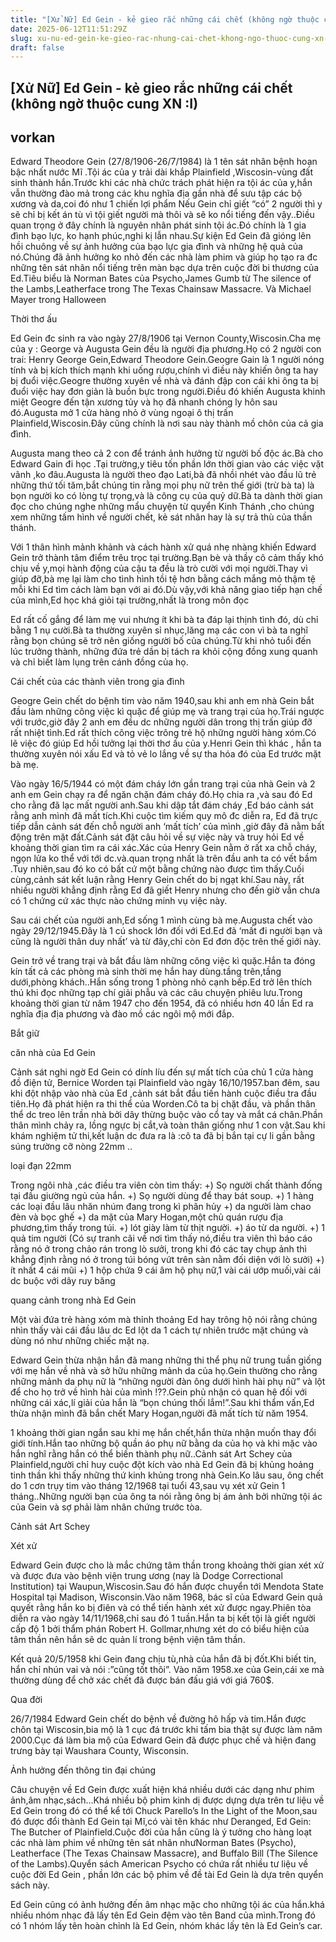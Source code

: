 ```yaml
---
title: "[Xử Nữ] Ed Gein - kẻ gieo rắc những cái chết (không ngờ thuộc cung XN :I)"
date: 2025-06-12T11:51:29Z
slug: xu-nu-ed-gein-ke-gieo-rac-nhung-cai-chet-khong-ngo-thuoc-cung-xn-i
draft: false
---
```


## [Xử Nữ] Ed Gein - kẻ gieo rắc những cái chết (không ngờ thuộc cung XN :I)

## vorkan

Edward Theodore Gein (27/8/1906-26/7/1984) là 1 tên sát nhân bệnh hoạn bậc nhất nước Mĩ .Tội ác của y trải dài khắp Plainfield ,Wiscosin-vùng đất sinh thành hắn.Trước khi các nhà chức trách phát hiện ra tội ác của y,hắn vẫn thường đào mả trong các khu nghĩa địa gần nhà để sưu tập các bộ xương và da,coi đó như 1 chiến lợi phẩm 
Nếu Gein chỉ giết “có” 2 người thì y sẽ chỉ bị kết án tù vì tội giết người mà thôi và sẽ ko nổi tiếng đến vậy..Điều quan trọng ở đây chính là nguyên nhân phát sinh tội ác.Đó chính là 1 gia đình bạo lực, ko hạnh phúc,nghi kị lẫn nhau.Sự kiện Ed Gein đã gióng lên hồi chuông về sự ảnh hưởng của bạo lực gia đình và những hệ quả của nó.Chúng đã ảnh hưởng ko nhỏ đến các nhà làm phim và giúp họ tạo ra đc những tên sát nhân nổi tiếng trên màn bạc dựa trên cuộc đời bi thương của Ed.Tiêu biểu là Norman Bates của Psycho,James Gumb từ The silence of the Lambs,Leatherface trong The Texas Chainsaw Massacre. Và Michael Mayer trong Halloween

Thời thơ ấu

Ed Gein đc sinh ra vào ngày 27/8/1906 tại Vernon County,Wiscosin.Cha mẹ của y : George và Augusta Gein đều là người địa phương.Họ có 2 người con trai: Henry George Gein,Edward Theodore Gein.Geogre Gain là 1 người nóng tính và bị kích thích mạnh khi uống rượu,chính vì điều này khiến ông ta hay bị đuổi việc.Geogre thường xuyên về nhà và đánh đập con cái khi ông ta bị đuổi việc hay đơn giản là buồn bực trong người.Điều đó khiến Augusta khinh miệt Geogre đến tận xương tủy và họ đã nhanh chóng ly hôn sau đó.Augusta mở 1 cửa hàng nhỏ ở vùng ngoại ô thị trấn Plainfield,Wiscosin.Đây cũng chính là nơi sau này thành mồ chôn của cả gia đình.

Augusta mang theo cả 2 con để tránh ảnh hưởng từ người bố độc ác.Bà cho Edward Gain đi học .Tại trường,y tiêu tốn phần lớn thời gian vào các việc vặt vãnh ,ko đâu.Augusta là người theo đạo Lati,bà đã nhồi nhét vào đầu lũ trẻ những thứ tối tăm,bắt chúng tin rằng mọi phụ nữ trên thế giới (trừ bà ta) là bọn người ko có lòng tự trọng,và là công cụ của quỷ dữ.Bà ta dành thời gian đọc cho chúng nghe những mẩu chuyện từ quyển Kinh Thánh ,cho chúng xem những tấm hình về người chết, kẻ sát nhân hay là sự trả thù của thần thánh.

Với 1 thân hình mảnh khảnh và cách hành xử quá nhẹ nhàng khiến Edward Gein trở thành tâm điểm trêu trọc tại trường.Bạn bè và thầy cô cảm thấy khó chịu về y,mọi hành động của cậu ta đều là trò cười với mọi người.Thay vì giúp đỡ,bà mẹ lại làm cho tình hình tồi tệ hơn bằng cách mắng mỏ thậm tệ mỗi khi Ed tìm cách làm bạn với ai đó.Dù vậy,với khả năng giao tiếp hạn chế của mình,Ed học khá giỏi tại trường,nhất là trong môn đọc

Ed rất cố gắng để làm mẹ vui nhưng ít khi bà ta đáp lại thịnh tình đó, dù chỉ bằng 1 nụ cười.Bà ta thường xuyên sỉ nhục,lăng mạ các con vì bà ta nghĩ rằng bọn chúng sẽ trở nên giống người bố của chúng.Từ khi nhỏ tuổi đến lúc trưởng thành, những đứa trẻ dần bị tách ra khỏi cộng đồng xung quanh và chỉ biết làm lụng trên cánh đồng của họ.

Cái chết của các thành viên trong gia đình

Geogre Gein chết do bệnh tim vào năm 1940,sau khi anh em nhà Gein bắt đầu làm những công việc kì quặc để giúp mẹ và trang trại của họ.Trái ngược với trước,giờ đây 2 anh em đều dc những người dân trong thị trấn giúp đỡ rất nhiệt tình.Ed rất thích công việc trông trẻ hộ những người hàng xóm.Có lẽ việc đó giúp Ed hồi tưởng lại thời thơ ấu của y.Henri Gein thì khác , hắn ta thường xuyên nói xấu Ed và tỏ vẻ lo lắng về sự tha hóa đó của Ed trước mặt bà mẹ.

Vào ngày 16/5/1944 có một đám cháy lớn gần trang trại của nhà Gein và 2 anh em Gein chạy ra để ngăn chặn đám cháy đó.Họ chia ra ,và sau đó Ed cho rằng đã lạc mất người anh.Sau khi dập tắt đám cháy ,Ed báo cảnh sát rằng anh mình đã mất tích.Khi cuộc tìm kiếm quy mô đc diễn ra, Ed đã trực tiếp dẫn cảnh sát đến chỗ người anh ‘mất tích’ của mình ,giờ đây đã nằm bất động trên mặt đất.Cảnh sát đặt câu hỏi về sự việc này và truy hỏi Ed về khoảng thời gian tìm ra cái xác.Xác của Henry Gein nằm ở rất xa chỗ cháy, ngọn lửa ko thể với tới dc.và.quan trọng nhất là trên đầu anh ta có vết bầm .Tuy nhiên,sau đó ko có bất cứ một bằng chứng nào được tìm thấy.Cuối cùng,cảnh sát kết luận rằng Henry Gein chết do bị ngạt khí.Sau này, rất nhiều người khẳng định rằng Ed đã giết Henry nhưng cho đến giờ vẫn chưa có 1 chứng cứ xác thực nào chứng minh vụ việc này.

Sau cái chết của người anh,Ed sống 1 mình cùng bà mẹ.Augusta chết vào ngày 29/12/1945.Đây là 1 cú shock lớn đối với Ed.Ed đã ‘mất đi người bạn và cũng là người thân duy nhất’ và từ đây,chỉ còn Ed đơn độc trên thế giới này.

Gein trở về trang trại và bắt đầu làm những công việc kì quặc.Hắn ta đóng kín tất cả các phòng mà sinh thời mẹ hắn hay dùng.tầng trên,tầng dưới,phòng khách..Hắn sống trong 1 phòng nhỏ cạnh bếp.Ed trở lên thích thú khi đọc những tạp chí giải phẫu và các câu chuyện phiêu lưu.Trong khoảng thời gian từ năm 1947 cho đến 1954, đã có nhiều hơn 40 lần Ed ra nghĩa địa địa phương và đào mồ các ngôi mộ mới đắp.

Bắt giữ

căn nhà của Ed Gein


Cảnh sát nghi ngờ Ed Gein có dính líu đến sự mất tích của chủ 1 cửa hàng đồ điện tử, Bernice Worden tại Plainfield vào ngày 16/10/1957.ban đêm, sau khi đột nhập vào nhà của Ed ,cảnh sát bắt đầu tiến hành cuộc điều tra đầu tiên.Họ đã phát hiện ra thi thể của Worden.Cô ta bị chặt đầu, và phần thân thể dc treo lên trần nhà bởi dây thừng buộc vào cổ tay và mắt cá chân.Phần thân mình chảy ra, lồng ngực bị cắt,và toàn thân giống như 1 con vật.Sau khi khám nghiệm tử thi,kết luận dc đưa ra là :cô ta đã bị bắn tại cự li gần bằng súng trường cỡ nòng 22mm ..

loại đạn 22mm


Trong ngôi nhà ,các điều tra viên còn tìm thấy:
+) Sọ người chất thành đống tại đầu giường ngủ của hắn.
+) Sọ người dùng để thay bát soup. 
+) 1 hàng các loại đầu lâu nhăn nhúm đang trong kì phân hủy
+) da người làm chao đèn và bọc ghế
+) da mặt của Mary Hogan,một chủ quán rượu địa phương,tìm thấy trong túi.
+) lót giày làm từ thịt người.
+) áo từ da người.
+) 1 quả tim người (Có sự tranh cãi về nơi tìm thấy nó,điều tra viên thì báo cáo rằng nó ở trong chảo rán trong lò sưởi, trong khi đó các tay chụp ảnh thì khẳng định rằng nó ở trong túi bóng vứt trên sàn nằm đối diện với lò sưởi)
+) ít nhất 4 cái mũi
+) 1 hộp chứa 9 cái âm hộ phụ nữ,1 vài cái ướp muối,vài cái dc buộc với dây ruy băng

quang cảnh trong nhà Ed Gein



Một vài đứa trẻ hàng xóm mà thỉnh thoảng Ed hay trông hộ nói rằng chúng nhìn thấy vài cái đầu lâu dc Ed lột da 1 cách tự nhiên trước mặt chúng và dùng nó như những chiếc mặt nạ.

Edward Gein thừa nhận hắn đã mang những thi thể phụ nữ trung tuần giống với mẹ hắn về nhà và sở hữu những mảnh da của họ.Gein thường cho rằng những mảnh da phụ nữ 
là “những người đàn ông dưới hình hài phụ nữ” và lột để cho họ trở về hình hài của mình !??.Gein phủ nhận có quan hệ đối với những cái xác,lí giải của hắn là “bọn chúng thối lắm!”.Sau khi thẩm vấn,Ed thừa nhận mình đã bắn chết Mary Hogan,người đã mất tích từ năm 1954.

1 khoảng thời gian ngắn sau khi mẹ hắn chết,hắn thừa nhận muốn thay đổi giới tính.Hắn tao những bộ quần áo phụ nữ bằng da của họ và khi mặc vào hắn nghĩ rằng hắn có thể biến thành phụ nữ..Cảnh sát Art Schey của Plainfield,người chỉ huy cuộc đột kích vào nhà Ed Gein đã bị khủng hoảng tinh thần khi thấy những thứ kinh khủng trong nhà Gein.Ko lâu sau, ông chết do 1 cơn trụy tim vào tháng 12/1968 tại tuổi 43,sau vụ xét xử Gein 1 tháng..Những người bạn của ông ta nói rằng ông bị ám ảnh bởi những tội ác của Gein và sợ phải làm nhân chứng trước tòa.

Cảnh sát Art Schey


Xét xử

Edward Gein được cho là mắc chứng tâm thần trong khoảng thời gian xét xử và được đưa vào bệnh viện trung ương (nay là Dodge Correctional Institution) tại Waupun,Wiscosin.Sau đó hắn được chuyển tới Mendota State Hospital tại Madison, Wisconsin.Vào năm 1968, bác sĩ của Edward Gein quả quyết rằng hắn ko bị điên và có thể tiến hành xét xử được ngay.Phiên tòa diễn ra vào ngày 14/11/1968,chỉ sau đó 1 tuần.Hắn ta bị kết tội là giết người cấp độ 1 bởi thẩm phán Robert H. Gollmar,nhưng xét do có biểu hiện của tâm thần nên hắn sẽ dc quản lí trong bệnh viện tâm thần.

Kết quả
20/5/1958 khi Gein đang chịu tù,nhà của hắn đã bị đốt.Khi biết tin, hắn chỉ nhún vai và nói :”cũng tốt thôi”.
Vào năm 1958.xe của Gein,cái xe mà thường dùng để chở xác chết đã được bán đấu giá với giá 760$.

Qua đời

26/7/1984 Edward Gein chết do bệnh về đường hô hấp và tim.Hắn được chôn tại Wiscosin,bia mộ là 1 cục đá trước khi tấm bia thật sự được làm năm 2000.Cục đá làm bia mộ của Edward Gein đã được phục chế và hiện đang trưng bày tại Waushara County, Wisconsin.


Ảnh hưởng đến thông tin đại chúng

Câu chuyện về Ed Gein được xuất hiện khá nhiều dưới các dạng như phim ảnh,âm nhạc,sách…Khá nhiều bộ phim kinh dị được dựng dựa trên tư liệu về Ed Gein trong đó có thể kể tới Chuck Parello’s In the Light of the Moon,sau đó được đổi thành Ed Gein tại Mĩ,có vài tên khác như Deranged, Ed Gein: The Butcher of Plainfield.Cuộc đời của hắn cũng là ý tưởng cho hàng loạt các nhà làm phim về những tên sát nhân nhưNorman Bates (Psycho), Leatherface (The Texas Chainsaw Massacre), and Buffalo Bill (The Silence of the Lambs).Quyển sách American Psycho có chứa rất nhiều tư liệu về cuộc đời Ed Gein , phần lớn các bộ phim về đề tài Ed Gein là dựa trên quyển sách này.

Ed Gein cũng có ảnh hưởng đến âm nhạc mặc cho những tội ác của hắn.khá nhiều nhóm nhạc đã lấy tên Ed Gein đệm vào tên Band của mình.Trong đó có 1 nhóm lấy tên hoàn chỉnh là Ed Gein, nhóm khác lấy tên là Ed Gein’s car.